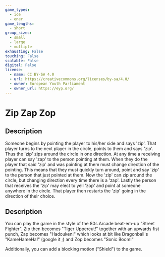 ```yaml
---
game_types:
  - ice
  - ener
game_lengths:
  - short
group_sizes:
  - small
  - large
  - multiple
exhausting: False
touching: False
scalable: False
digital: False
license:
  - name: CC BY-SA 4.0
  - url: https://creativecommons.org/licenses/by-sa/4.0/
  - owner: European Youth Parliament
  - owner_url: https://eyp.org/
---
```

# Zip Zap Zop

## Description
Someone begins by pointing the player to his/her side and says 'zip'. That player turns to the next player in the circle, points to them and says 'zip'. Thus the 'zip' zips around the circle in one direction. At any time a receiving player can say 'zap' to the person pointing at them. When they do the player that said 'zip' and was pointing at them must change direction of the pointing. This means that they must quickly turn around, point and say 'zip' to the person that just pointed at them. Now the 'zip' can zip around the circle, but changing direction every time there is a 'zap'. Lastly the person that receives the 'zip' may elect to yell 'zop' and point at someone anywhere in the circle. That player then restarts the 'zip' going in the direction of their choice.

## Description
You can play the game in the style of the 80s Arcade beat-em-up "Street Fighter". Zip then becomes "Tiger Uppercut!" together with an upwards fist punch, Zap becomes "Hadouken!" which looks at bit like Dragonball's "KameHameHa!" (google it ;) and Zop becomes "Sonic Boom!"

Additionally, you can add a blocking motion ("Shield") to the game.
